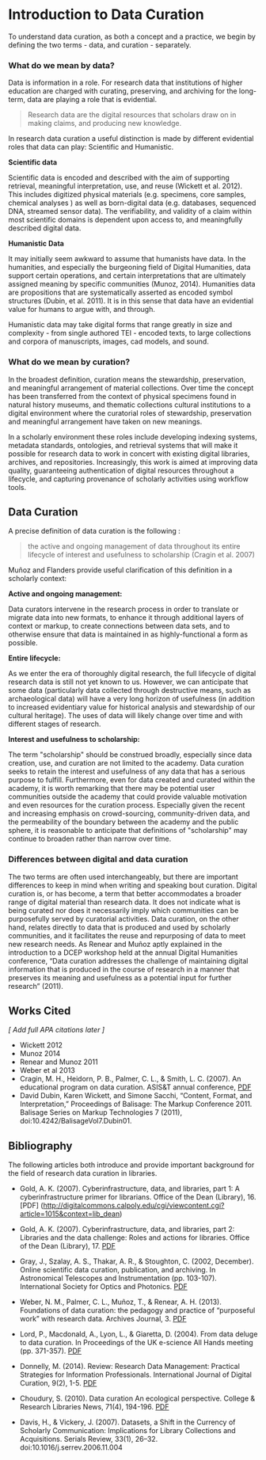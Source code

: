 # Introduction to Data Curation

To understand data curation, as both a concept and a practice, we begin by defining the two terms - data, and curation - separately. 

### What do we mean by data?

Data is information in a role. For research data that institutions of higher education are charged with curating, preserving, and archiving for the long-term, data are playing a role that is evidential. 

> Research data are the digital resources that scholars draw on in making claims, and producing new knowledge. 

In research data curation a useful distinction is made by different evidential roles that data can play: Scientific and Humanistic.

**Scientific data** 

Scientific data is encoded and described with the aim of supporting retrieval, meaningful interpretation, use, and reuse (Wickett et al. 2012). This includes digitized physical materials (e.g. specimens, core samples, chemical analyses ) as well as born-digital data (e.g. databases, sequenced DNA, streamed sensor data). The verifiability, and validity of a claim within most scientific domains is dependent upon access to, and meaningfully described digital data.   

**Humanistic Data**

It may initially seem awkward to assume that humanists have data. In the humanities, and especially the burgeoning field of Digital Humanities, data support certain operations, and certain interpretations that are ultimately assigned meaning by specific communities (Munoz, 2014). Humanities data are propositions that are systematically asserted as encoded symbol structures (Dubin, et al. 2011). It is in this sense that data have an evidential value for humans to argue with, and through. 

Humanistic data may take digital forms that range greatly in size and complexity - from single authored TEI - encoded texts, to large collections and corpora of manuscripts, images, cad models, and sound. 

### What do we mean by curation?

In the broadest definition, curation means the stewardship, preservation, and meaningful arrangement of material collections. Over time the concept has been transferred from the context of physical specimens found in natural history museums, and thematic collections cultural institutions to a digital environment where the curatorial roles of stewardship, preservation and meaningful arrangement have taken on new meanings. 

In a scholarly environment these roles include developing indexing systems, metadata standards, ontologies, and retrieval systems that will make it possible for research data to work in concert with existing digital libraries, archives, and repositories. Increasingly, this work is aimed at improving data quality, guaranteeing authentication of digital resources throughout a lifecycle, and capturing provenance of scholarly activities using workflow tools.

## Data Curation

A precise definition of data curation is the following : 

>the active and ongoing management of data throughout its entire lifecycle of interest and usefulness to scholarship (Cragin et al. 2007)

Muñoz and Flanders provide useful clarification of this definition in a scholarly context: 

**Active and ongoing management:** 

Data curators intervene in the research process in order to translate or migrate data into new formats, to enhance it through additional layers of context or markup, to create connections between data sets, and to otherwise ensure that data is maintained in as highly-functional a form as possible.

**Entire lifecycle:** 

As we enter the era of thoroughly digital research, the full lifecycle of digital research data is still not yet known to us. However, we can anticipate that some data (particularly data collected through destructive means, such as archaeological data) will have a very long horizon of usefulness (in addition to increased evidentiary value for historical analysis and stewardship of our cultural heritage). The uses of data will likely change over time and with different stages of research.

**Interest and usefulness to scholarship:** 

The term "scholarship" should be construed broadly, especially since data creation, use, and curation are not limited to the academy. Data curation seeks to retain the interest and usefulness of any data that has a serious purpose to fulfill. Furthermore, even for data created and curated within the academy, it is worth remarking that there may be potential user communities outside the academy that could provide valuable motivation and even resources for the curation process. Especially given the recent and increasing emphasis on crowd-sourcing, community-driven data, and the permeability of the boundary between the academy and the public sphere, it is reasonable to anticipate that definitions of "scholarship" may continue to broaden rather than narrow over time.

### Differences between digital and data curation

The two terms are often used interchangeably, but there are important differences to keep in mind when writing and speaking bout curation. Digital curation is, or has become, a term that better accommodates a broader range of digital material than research data. It does not indicate what is being curated nor does it necessarily imply which communities can be purposefully served by curatorial activities. Data curation, on the other hand, relates directly to data that is produced and used by scholarly communities, and it facilitates the reuse and repurposing of data to meet new research needs. As Renear and Muñoz aptly explained in the introduction to a DCEP workshop held at the annual Digital Humanities conference, “Data curation addresses the challenge of maintaining digital information that is produced in the course of research in a manner that preserves its meaning and usefulness as a potential input for further research” (2011). 

## Works Cited

*[ Add full APA citations later ]* 

- Wickett 2012
- Munoz 2014
- Renear and Munoz 2011
- Weber et al 2013
- Cragin, M. H., Heidorn, P. B., Palmer, C. L., & Smith, L. C. (2007). An educational program on data curation. ASIS&T annual conference,  [PDF](https://www.ideals.illinois.edu/handle/2142/3493)
- David Dubin, Karen Wickett, and Simone Sacchi, “Content, Format, and Interpretation,” Proceedings of Balisage: The Markup Conference 2011. Balisage Series on Markup Technologies 7 (2011), doi:10.4242/BalisageVol7.Dubin01. 


## Bibliography

The following articles both introduce and provide important background for the field of research data curation in libraries.  

- Gold, A. K. (2007). Cyberinfrastructure, data, and libraries, part 1: A cyberinfrastructure primer for librarians. Office of the Dean (Library), 16. [PDF] (http://digitalcommons.calpoly.edu/cgi/viewcontent.cgi?article=1015&context=lib_dean)

- Gold, A. K. (2007). Cyberinfrastructure, data, and libraries, part 2: Libraries and the data challenge: Roles and actions for libraries. Office of the Dean (Library), 17. [PDF](http://digitalcommons.calpoly.edu/cgi/viewcontent.cgi?article=1016&context=lib_dean&sei-redir=1&referer=http%3A%2F%2Fscholar.google.com%2Fscholar%3Fq%3Danna%2Bgold%2Bdata%2Bcuration%26btnG%3D%26hl%3Den%26as_sdt%3D0%252C14#search=%22anna%20gold%20data%20curation%22)

- Gray, J., Szalay, A. S., Thakar, A. R., & Stoughton, C. (2002, December). Online scientific data curation, publication, and archiving. In Astronomical Telescopes and Instrumentation (pp. 103-107). International Society for Optics and Photonics. [PDF](http://arxiv.org/pdf/cs.DL/0208012)

- Weber, N. M., Palmer, C. L., Muñoz, T., & Renear, A. H. (2013). Foundations of data curation: the pedagogy and practice of “purposeful work” with research data. Archives Journal, 3. [PDF](www.archivesjournal.net/issue/3/archives-remixed/foundations-of-data-curation-the-pedagogy-and-practice-of-purposeful-work-with-research-data/)

- Lord, P., Macdonald, A., Lyon, L., & Giaretta, D. (2004). From data deluge to data curation. In Proceedings of the UK e-science All Hands meeting (pp. 371-357). [PDF](http://www.allhands.org.uk/2004/proceedings/papers/150.pdf)

- Donnelly, M. (2014). Review: Research Data Management: Practical Strategies for Information Professionals. International Journal of Digital Curation, 9(2), 1-5. [PDF](http://ijdc.net/index.php/ijdc/article/viewFile/9.2.1/363)

- Choudury, S. (2010). Data curation An ecological perspective. College & Research Libraries News, 71(4), 194-196. [PDF](http://crln.acrl.org/content/71/4/194.short)

- Davis, H., & Vickery, J. (2007). Datasets, a Shift in the Currency of Scholarly Communication: Implications for Library Collections and Acquisitions. Serials Review, 33(1), 26–32. doi:10.1016/j.serrev.2006.11.004
